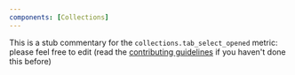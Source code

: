 ```yaml
---
components: [Collections]
---
```


This is a stub commentary for the `collections.tab_select_opened` metric: please feel free to edit (read the
[contributing guidelines](https://github.com/mozilla/glean-annotations/blob/main/CONTRIBUTING.md)
if you haven't done this before)
